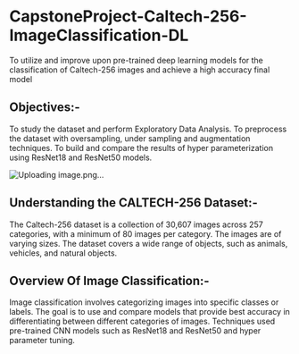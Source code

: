 # CapstoneProject-Caltech-256-ImageClassification-DL
To utilize and improve upon pre-trained deep learning models for the classification of Caltech-256 images and achieve a high accuracy final model


## Objectives:-
To study the dataset and perform Exploratory Data Analysis.
To preprocess the dataset with oversampling, under sampling and augmentation techniques.
To build and compare the results of hyper parameterization using ResNet18 and ResNet50 models.

![Uploading image.png…]()

## Understanding the CALTECH-256 Dataset:-
The Caltech-256 dataset is a collection of 30,607 images across 257 categories, with a minimum of 80 images per category.
The images are of varying sizes.
The dataset covers a wide range of objects, such as animals, vehicles, and natural objects.

## Overview Of Image Classification:-
Image classification involves categorizing images into specific classes or labels.
The goal is to use and compare models that provide best accuracy in differentiating between different categories of images.
Techniques used pre-trained CNN models such as ResNet18 and ResNet50 and hyper parameter tuning.








